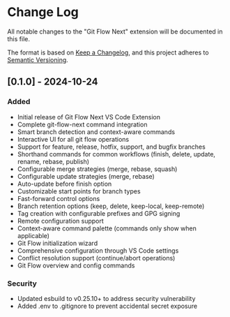 # Change Log

All notable changes to the "Git Flow Next" extension will be documented in this file.

The format is based on [Keep a Changelog](https://keepachangelog.com/en/1.0.0/),
and this project adheres to [Semantic Versioning](https://semver.org/spec/v2.0.0.html).

## [0.1.0] - 2024-10-24

### Added
- Initial release of Git Flow Next VS Code Extension
- Complete git-flow-next command integration
- Smart branch detection and context-aware commands
- Interactive UI for all git flow operations
- Support for feature, release, hotfix, support, and bugfix branches
- Shorthand commands for common workflows (finish, delete, update, rename, rebase, publish)
- Configurable merge strategies (merge, rebase, squash)
- Configurable update strategies (merge, rebase)
- Auto-update before finish option
- Customizable start points for branch types
- Fast-forward control options
- Branch retention options (keep, delete, keep-local, keep-remote)
- Tag creation with configurable prefixes and GPG signing
- Remote configuration support
- Context-aware command palette (commands only show when applicable)
- Git Flow initialization wizard
- Comprehensive configuration through VS Code settings
- Conflict resolution support (continue/abort operations)
- Git Flow overview and config commands

### Security
- Updated esbuild to v0.25.10+ to address security vulnerability
- Added .env to .gitignore to prevent accidental secret exposure
